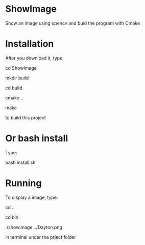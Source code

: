 # ShowImage
Show an image using opencv and buid the program with Cmake

# Installation
After you download it, type:

cd ShowImage

mkdir build

cd build

cmake ..

make

to build this project

# Or bash install

Type:

bash install.sh

# Running
To display a image, type:

cd ..

cd bin

./showimage ../Dayton.png

in terminal under the prject folder 
